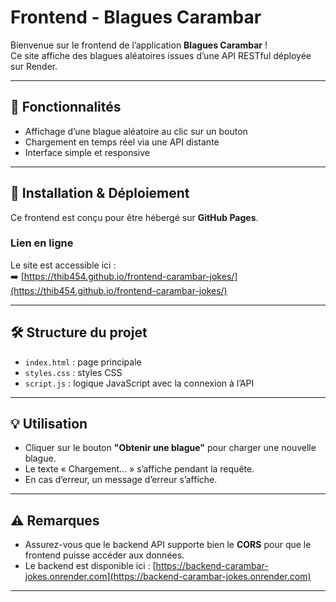 # Frontend - Blagues Carambar

Bienvenue sur le frontend de l’application **Blagues Carambar** !  
Ce site affiche des blagues aléatoires issues d’une API RESTful déployée sur Render.

---

## 🚀 Fonctionnalités

- Affichage d’une blague aléatoire au clic sur un bouton  
- Chargement en temps réel via une API distante  
- Interface simple et responsive

---

## 🔧 Installation & Déploiement

Ce frontend est conçu pour être hébergé sur **GitHub Pages**.

### Lien en ligne

Le site est accessible ici :  
➡️ [https://thib454.github.io/frontend-carambar-jokes/](https://thib454.github.io/frontend-carambar-jokes/)

---

## 🛠 Structure du projet

- `index.html` : page principale  
- `styles.css` : styles CSS  
- `script.js` : logique JavaScript avec la connexion à l’API

---

## 💡 Utilisation

- Cliquer sur le bouton **"Obtenir une blague"** pour charger une nouvelle blague.  
- Le texte « Chargement... » s’affiche pendant la requête.  
- En cas d’erreur, un message d’erreur s’affiche.

---

## ⚠️ Remarques

- Assurez-vous que le backend API supporte bien le **CORS** pour que le frontend puisse accéder aux données.  
- Le backend est disponible ici : [https://backend-carambar-jokes.onrender.com](https://backend-carambar-jokes.onrender.com)

---

